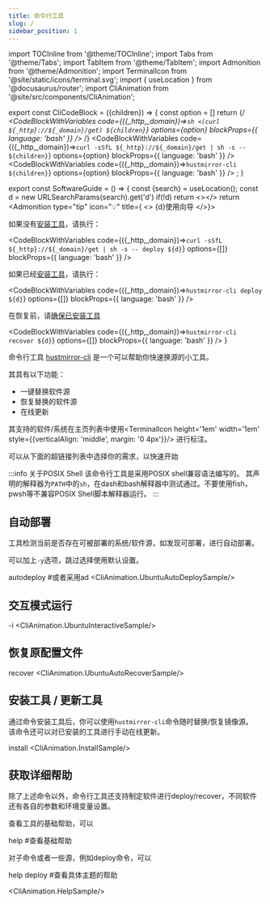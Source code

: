 ```yaml
---
title: 命令行工具
slug: /
sidebar_position: 1
---
```

import TOCInline from '@theme/TOCInline';
import Tabs from '@theme/Tabs';
import TabItem from '@theme/TabItem';
import Admonition from '@theme/Admonition';
import TerminalIcon from '@site/static/icons/terminal.svg';
import { useLocation } from '@docusaurus/router';
import CliAnimation from '@site/src/components/CliAnimation';


export const CliCodeBlock = ({children}) => {
    const option = []
    return <Tabs groupId="mode" queryString>
        {/*<TabItem value="bash" label="在线使用(Bash)">
            <CodeBlockWithVariables
                code={({_http,_domain})=>`sh <(curl ${_http}://${_domain}/get) ${children}`}
                options={option}
                blockProps={{ language: 'bash' }} />
        </TabItem>*/}
        <TabItem value="online" label="在线使用">
            <CodeBlockWithVariables
                code={({_http,_domain})=>`curl -sSfL ${_http}://${_domain}/get | sh -s -- ${children}`}
                options={option}
                blockProps={{ language: 'bash' }} />
        </TabItem>
        <TabItem value="offline" label="已安装">
            <CodeBlockWithVariables
                code={({_http,_domain})=>`hustmirror-cli ${children}`}
                options={option}
                blockProps={{ language: 'bash' }} />
        </TabItem>
    </Tabs>;
}

export const SoftwareGuide = () => {
    const {search} = useLocation();
    const d = new URLSearchParams(search).get('d')
    if(!d) return <></>
    return <Admonition type="tip" icon="💡" title={
    <>
        <span>{d}使用向导</span>
    </>}>
        <Tabs>
            <TabItem value="deploy" label="部署">
                <p>如果没有<a href="#安装工具--更新工具">安装工具</a>，请执行：</p>
                <CodeBlockWithVariables
                    code={({_http,_domain})=>`curl -sSfL ${_http}://${_domain}/get | sh -s -- deploy ${d}`}
                    options={[]}
                    blockProps={{ language: 'bash' }} />
                <p>如果已经<a href="#安装工具--更新工具">安装工具</a>，请执行：</p>
                <CodeBlockWithVariables
                    code={({_http,_domain})=>`hustmirror-cli deploy ${d}`}
                    options={[]}
                    blockProps={{ language: 'bash' }} />
            </TabItem>
            <TabItem value="recover" label="恢复">
                <p>在恢复前，请<a href="#安装工具--更新工具">确保已安装工具</a></p>
                <CodeBlockWithVariables
                    code={({_http,_domain})=>`hustmirror-cli recover ${d}`}
                    options={[]}
                    blockProps={{ language: 'bash' }} />
            </TabItem>
        </Tabs>
    </Admonition>
}

命令行工具 [hustmirror-cli](https://gitee.com/dzm91_hust/hustmirror-cli.git) 是一个可以帮助你快速换源的小工具。

<SoftwareGuide/>

其具有以下功能：

- 一键替换软件源
- 恢复替换的软件源
- 在线更新

其支持的软件/系统在主页列表中使用<TerminalIcon height='1em' width='1em' style={{verticalAlign: 'middle', margin: '0 4px'}}/>
进行标注。

可以从下面的超链接列表中选择你的需求，以快速开始

<TOCInline toc={toc} />

:::info 关于POSIX Shell
该命令行工具是采用POSIX shell兼容语法编写的。
其声明的解释器为`PATH`中的`sh`，在dash和bash解释器中测试通过。不要使用fish，pwsh等不兼容POSIX Shell脚本解释器运行。
:::

## 自动部署

工具检测当前是否存在可被部署的系统/软件源，如发现可部署，进行自动部署。

可以加上`-y`选项，跳过选择使用默认设置。

<CliCodeBlock>autodeploy #或者采用ad</CliCodeBlock>
<CliAnimation.UbuntuAutoDeploySample/>

## 交互模式运行

<CliCodeBlock>-i</CliCodeBlock>
<CliAnimation.UbuntuInteractiveSample/>

## 恢复原配置文件

<CliCodeBlock>recover</CliCodeBlock>
<CliAnimation.UbuntuAutoRecoverSample/>

## 安装工具 / 更新工具

通过命令安装工具后，你可以使用`hustmirror-cli`命令随时替换/恢复镜像源。  
该命令还可以对已安装的工具进行手动在线更新。

<CliCodeBlock>install</CliCodeBlock>
<CliAnimation.InstallSample/>

## 获取详细帮助

除了上述命令以外，命令行工具还支持制定软件进行deploy/recover，不同软件还有各自的参数和环境变量设置。

查看工具的基础帮助，可以

<CliCodeBlock>help #查看基础帮助</CliCodeBlock>

对子命令或者一些源，例如deploy命令，可以

<CliCodeBlock>help deploy #查看具体主题的帮助</CliCodeBlock>

<CliAnimation.HelpSample/>
